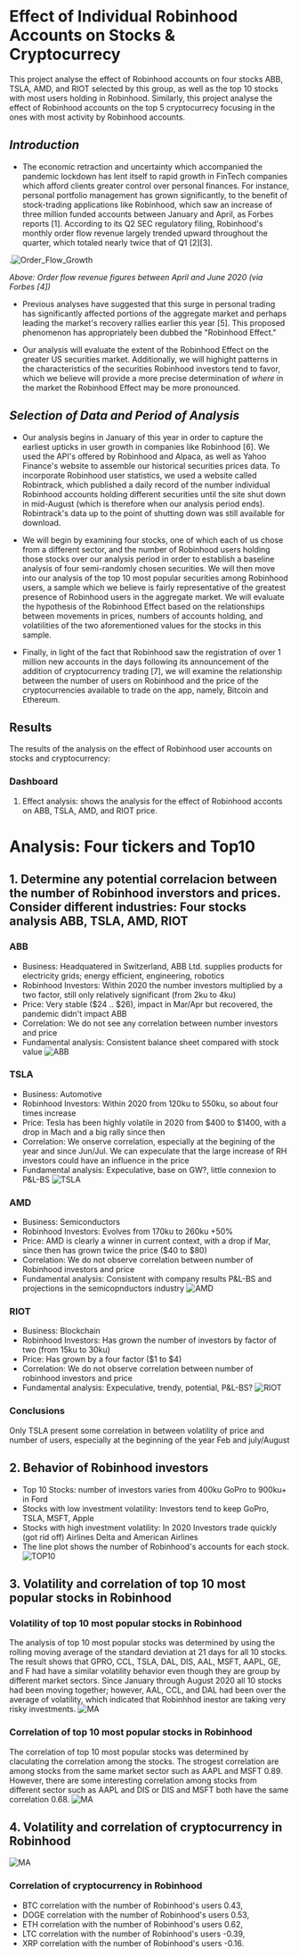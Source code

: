 # Effect of Individual Robinhood Accounts on Stocks & Cryptocurrecy
This project analyse the effect of Robinhood accounts on four stocks ABB, TSLA, AMD, and RIOT selected by this group, as well as the top 10 stocks with most users holding in Robinhood. Similarly, this project analyse the effect of Robinhood accounts on the top 5 cryptocurrecy focusing in the ones with most activity by Robinhood accounts.

## _Introduction_
- The economic retraction and uncertainty which accompanied the pandemic lockdown has lent itself to rapid growth in FinTech companies which afford clients greater control over personal finances. For instance, personal portfolio management has grown significantly, to the benefit of stock-trading applications like Robinhood, which saw an increase of three million funded accounts between January and April, as Forbes reports [1]. According to its Q2 SEC regulatory filing, Robinhood's monthly order flow revenue largely trended upward throughout the quarter, which totaled nearly twice that of Q1 [2][3].

.![Order_Flow_Growth](../P1-Robintrack/Images/960x0.jpg)

_Above: Order flow revenue figures between April and June 2020 (via Forbes [4])_

- Previous analyses have suggested that this surge in personal trading has significantly affected portions of the aggregate market and perhaps leading the market's recovery rallies earlier this year [5]. This proposed phenomenon has appropriately been dubbed the "Robinhood Effect."

- Our analysis will evaluate the extent of the Robinhood Effect on the greater US securities market. Additionally, we will highight patterns in the characteristics of the securities Robinhood investors tend to favor, which we believe  will provide a more precise determination of _where_ in the market the Robinhood Effect may be more pronounced.

## _Selection of Data and Period of Analysis_
 - Our analysis begins in January of this year in order to capture the earliest upticks in user growth in companies like Robinhood [6]. We used the API's offered by Robinhood and Alpaca, as well as Yahoo Finance's website to assemble our historical securities prices data. To incorporate Robinhood user statistics, we used a website called Robintrack, which published a daily record of the number individual Robinhood accounts holding different securities until the site shut down in mid-August (which is therefore when our analysis period ends). Robintrack's data up to the point of shutting down was still available for download.

- We will begin by examining four stocks, one of which each of us chose from a different sector, and the number of Robinhood users holding those stocks over our analysis period in order to establish a baseline analysis of four semi-randomly chosen securities. We will then move into our analysis of the top 10 most popular securities among Robinhood users, a sample which we believe is fairly representative of the greatest presence of Robinhood users in the aggregate market. We will evaluate the hypothesis of the Robinhood Effect based on the relationships between movements in prices, numbers of accounts holding, and volatilities of the two aforementioned values for the stocks in this sample.
    
- Finally, in light of the fact that Robinhood saw the registration of over 1 million new accounts in the days following its announcement of the addition of cryptocurrency trading [7], we will examine the relationship between the number of users on Robinhood and the price of the cryptocurrencies available to trade on the app, namely, Bitcoin and Ethereum.


## Results
The results of the analysis on the effect of Robinhood user accounts on stocks and cryptocurrency:

### Dashboard
1) Effect analysis: shows the analysis for the effect of Robinhood acconts on ABB, TSLA, AMD, and RIOT price. 

# Analysis: Four tickers and Top10 

## 1. Determine any potential correlacion between the number of Robinhood inverstors and prices. Consider different industries: Four stocks analysis ABB, TSLA, AMD, RIOT  

### ABB 
* Business: Headquatered in Switzerland, ABB Ltd. supplies products for electricity grids; energy efficient, engineering, robotics 
* Robinhood Investors: Within 2020 the number investors multiplied by a two factor, still only relatively significant (from 2ku to 4ku)
* Price: Very stable ($24 .. $26), impact in Mar/Apr but recovered, the pandemic didn't impact ABB
* Correlation: We do not see any correlation between number investors and price
* Fundamental analysis: Consistent balance sheet compared with stock value 
![ABB](./Images/abb_plot.png)

### TSLA 
* Business: Automotive 
* Robinhood Investors: Within 2020 from 120ku to 550ku, so about four times increase  
* Price: Tesla has been highly volatile in 2020 from $400 to $1400, with a drop in Mach and a big rally since then
* Correlation: We onserve correlation, especially at the begining of the year and since Jun/Jul. We can expeculate that the large increase of RH investors could have an influence in the price 
* Fundamental analysis: Expeculative,  base on GW?, little connexion to P&L-BS
![TSLA](./Images/tsla_plot.png)

### AMD 
* Business: Semiconductors 
* Robinhood Investors: Evolves from 170ku to 260ku +50% 
* Price: AMD is clearly a winner in current context, with a drop if Mar, since then has grown twice the price  ($40 to $80)
* Correlation: We do not observe correlation between number of Robinhood investors and price
* Fundamental analysis: Consistent with company results P&L-BS and projections in the semicopnductors industry
![AMD](./Images/amd_plot.png)

### RIOT 
* Business: Blockchain 
* Robinhood Investors: Has grown the number of investors by factor of two  (from 15ku to 30ku) 
* Price: Has grown by a four factor ($1 to $4)
* Correlation: We do not observe correlation between number of robinhood investors and price
* Fundamental analysis: Expeculative, trendy, potential, P&L-BS?
![RIOT](./Images/riot_plot.png)

### Conclusions  
Only TSLA present some correlation in between volatility of price and number of users, especially at the beginning of the year Feb and july/August

## 2. Behavior of Robinhood investors 
* Top 10 Stocks: number of investors varies from 400ku GoPro to 900ku+ in Ford 
* Stocks with low investment volatility: Investors tend to keep GoPro, TSLA, MSFT, Apple
* Stocks with high investment volatility: In 2020 Investors trade quickly (got rid off) Airlines Delta and American Airlines 
* The line plot shows the number of Robinhood's accounts for each stock. 
![TOP10](./Images/top10_plot.png)

## 3. Volatility and correlation of top 10 most popular stocks in Robinhood

### Volatility of top 10 most popular stocks in Robinhood
The analysis of top 10 most popular stocks was determined by using the rolling moving average of the standard deviation at 21 days for all 10 stocks. The result shows that GPRO, CCL, TSLA, DAL, DIS, AAL, MSFT, AAPL, GE, and F had have a similar volatility behavior even though they are group by different market sectors. Since January through August 2020 all 10 stocks had been moving together; however, AAL, CCL, and DAL had been over the average of volatility, which indicated that Robinhhod inestor are taking very risky investments.
![MA](./Images/ma_stocks_plot.png)

### Correlation of top 10 most popular stocks in Robinhood
The correlation of top 10 most popular stocks was determined by claculating the correlation among the stocks. The strogest correlation are among stocks from the same market sector such as AAPL and MSFT 0.89. However, there are some interesting correlation among stocks from different sector such as AAPL and DIS or DIS and MSFT both have the same correlation 0.68.
![MA](./Images/corr_stocks.png)

## 4. Volatility and correlation of cryptocurrency in Robinhood
                                                  
![MA](./Images/ma_crypto_plot.png)


### Correlation of cryptocurrency in Robinhood
* BTC correlation with the number of Robinhood's users 0.43,
* DOGE correlation with the number of Robinhood's users 0.53,
* ETH correlation with the number of Robinhood's users 0.62,
* LTC correlation with the number of Robinhood's users -0.39,
* XRP correlation with the number of Robinhood's users -0.16.